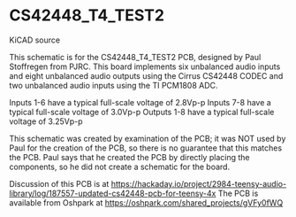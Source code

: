 # CS42448_T4_TEST2
KiCAD source

This schematic is for the CS42448_T4_TEST2 PCB, designed by Paul Stoffregen
from PJRC. This board implements six unbalanced audio inputs and eight unbalanced
audio outputs using the Cirrus CS42448 CODEC and two unbalanced audio inputs
using the TI PCM1808 ADC.

Inputs 1-6 have a typical full-scale voltage of 2.8Vp-p
Inputs 7-8 have a typical full-scale voltage of 3.0Vp-p
Outputs 1-8 have a typical full-scale voltage of 3.25Vp-p

This schematic was created by examination of the PCB; it 
was NOT used by Paul for the creation of the PCB, so there is no guarantee
that this matches the PCB. Paul says that he created the PCB by directly
placing the components, so he did not create a schematic for the board.

Discussion of this PCB is at https://hackaday.io/project/2984-teensy-audio-library/log/187557-updated-cs42448-pcb-for-teensy-4x
The PCB is available from Oshpark at https://oshpark.com/shared_projects/gVFy0fWQ

